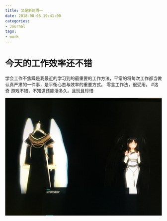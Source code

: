 ```yaml
---
title: 又是新的周一
date: 2018-08-05 19:41:00
categories:
- Journal
tags:
- work
---
```

# 今天的工作效率还不错
学会工作不焦躁是我最近的学习到的最重要的工作方法，平常的将每次工作都当做认真严肃的一件事，是平衡心态与效率的重要方式。
零食工作法，很受用。
#洛奇
游戏不错，不知道还能活多久。且玩且珍惜

![洛奇1](https://github.com/AdrainMao/AdrainImg/raw/master/mabinogi1.JPG)